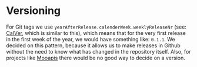 # Versioning

For Git tags we use `yearAfterRelease.calenderWeek.weeklyReleaseNr` (see: [CalVer](https://calver.org/), which is similar to this), which means that for the very first release in the first week of the year, we would have something like: `0.1.1`. We decided on this pattern, because it allows us to make releases in Github without the need to know what has changed in the repository itself. Also, for projects like [Mooapis](https://github.com/CowNetwork/mooapis) there would be no good way to decide on a version.